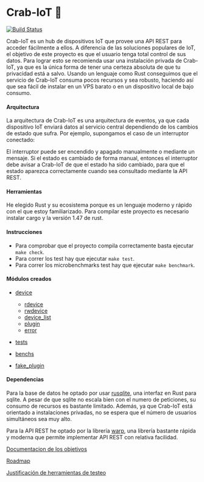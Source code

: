 # Crab-IoT 🦀

[![Build Status](https://travis-ci.org/arturocs/crab-iot.svg?branch=master)](https://travis-ci.org/arturocs/crab-iot)

Crab-IoT es un hub de dispositivos IoT que provee una API REST para acceder fácilmente a ellos. A diferencia de las soluciones populares de IoT, el  objetivo de este proyecto es que el usuario tenga total control de sus datos. Para lograr esto se recomienda usar una instalación privada de Crab-IoT, ya que es la única forma de tener una certeza absoluta de que tu privacidad está a salvo. Usando un lenguaje como Rust conseguimos que el servicio de Crab-IoT consuma pocos recursos y sea robusto, haciendo así que sea fácil de instalar en un VPS barato o en un dispositivo local de bajo consumo. 



#### Arquitectura

La arquitectura de Crab-IoT es una arquitectura de eventos, ya que cada dispositivo IoT enviará datos al servicio central dependiendo de los cambios de estado que sufra. Por ejemplo, supongamos el caso de un interruptor conectado:

El interruptor puede ser encendido y apagado manualmente o mediante un mensaje. Si el estado es cambiado de forma manual, entonces el interruptor debe avisar a Crab-IoT de que el estado ha sido cambiado, para que el estado aparezca correctamente cuando sea consultado mediante la API REST.



#### Herramientas

He elegido Rust y su ecosistema porque es un lenguaje moderno y rápido con el que estoy familiarizado.  Para compilar este proyecto es necesario instalar cargo y la versión 1.47 de rust.

#### Instrucciones

* Para comprobar que el proyecto compila correctamente basta ejecutar `make check`.
* Para correr los test hay que ejecutar `make test`.
* Para correr los microbenchmarks test hay que ejecutar `make benchmark`.



#### Módulos creados

* [device](https://github.com/arturocs/crab-iot/blob/master/device/src/lib.rs)

  * [rdevice](https://github.com/arturocs/crab-iot/blob/master/device/src/rdevice.rs)
  * [rwdevice](https://github.com/arturocs/crab-iot/blob/master/device/src/rwdevice.rs)
  * [device_list](https://github.com/arturocs/crab-iot/blob/master/device/src/device_list.rs)
  * [plugin](https://github.com/arturocs/crab-iot/blob/master/device/src/plugin.rs)
  * [error](https://github.com/arturocs/crab-iot/blob/master/device/src/error.rs)

* [tests](https://github.com/arturocs/crab-iot/blob/master/tests/lib.rs)

* [benchs](https://github.com/arturocs/crab-iot/blob/master/bench/src/bench.rs)
* [fake_plugin](https://github.com/arturocs/crab-iot/tree/master/fake_plugin)
  

#### Dependencias

Para la base de datos he optado por usar [rusqlite](https://github.com/rusqlite/rusqlite), una interfaz en Rust para sqlite. A pesar de que sqlite no escala bien con el numero de peticiones, su consumo de recursos es bastante limitado. Además, ya que Crab-IoT está orientado a instalaciones privadas, no se espera que  el número de usuarios simultáneos sea muy alto.

Para la API REST he optado por la librería [warp](https://github.com/seanmonstar/warp), una librería bastante rápida y moderna que permite implementar API REST con relativa facilidad.



[Documentacion de los objetivos](https://github.com/arturocs/proyecto-CC/blob/master/docs/configuracion.md)

[Roadmap](https://github.com/arturocs/crab-iot/blob/master/docs/roadmap.md)

[Justificación de herramientas de testeo](https://github.com/arturocs/crab-iot/blob/master/docs/justificacion_tests.md)